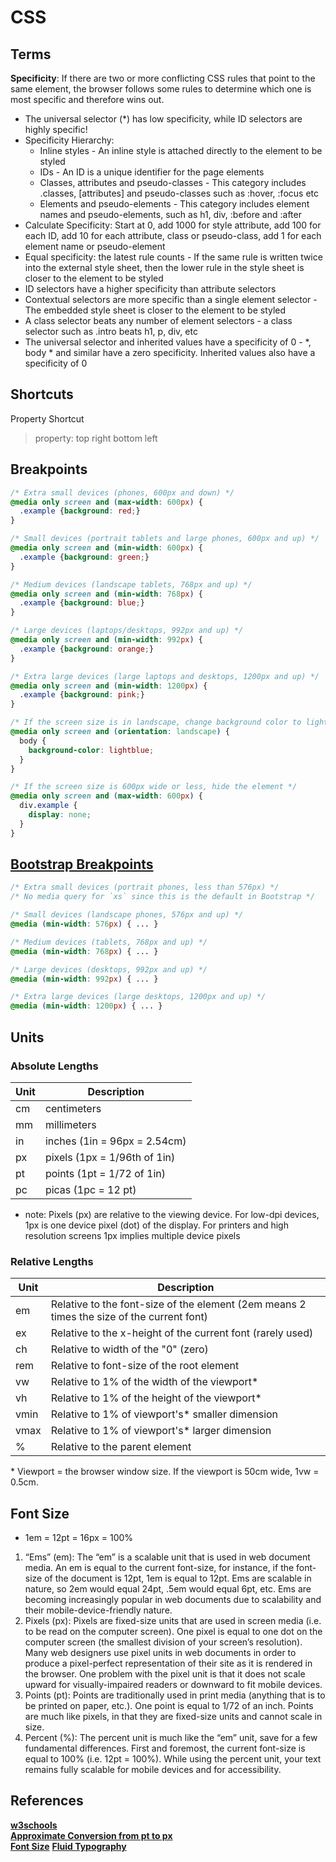 # CSS

## Terms

**Specificity**: If there are two or more conflicting CSS rules that point to the same element, the browser follows some rules to determine which one is most specific and therefore wins out.

* The universal selector (*) has low specificity, while ID selectors are highly specific!
* Specificity Hierarchy:
  * Inline styles - An inline style is attached directly to the element to be styled
  * IDs - An ID is a unique identifier for the page elements
  * Classes, attributes and pseudo-classes - This category includes .classes, [attributes] and pseudo-classes such as :hover, :focus etc
  * Elements and pseudo-elements - This category includes element names and pseudo-elements, such as h1, div, :before and :after
* Calculate Specificity: Start at 0, add 1000 for style attribute, add 100 for each ID, add 10 for each attribute, class or pseudo-class, add 1 for each element name or pseudo-element
* Equal specificity: the latest rule counts - If the same rule is written twice into the external style sheet, then the lower rule in the style sheet is closer to the element to be styled
* ID selectors have a higher specificity than attribute selectors
* Contextual selectors are more specific than a single element selector - The embedded style sheet is closer to the element to be styled
* A class selector beats any number of element selectors - a class selector such as .intro beats h1, p, div, etc
* The universal selector and inherited values have a specificity of 0 - \*, body \* and similar have a zero specificity. Inherited values also have a specificity of 0

## Shortcuts

Property Shortcut
>property: top right bottom left

## Breakpoints

```CSS
/* Extra small devices (phones, 600px and down) */
@media only screen and (max-width: 600px) {
  .example {background: red;}
}

/* Small devices (portrait tablets and large phones, 600px and up) */
@media only screen and (min-width: 600px) {
  .example {background: green;}
}

/* Medium devices (landscape tablets, 768px and up) */
@media only screen and (min-width: 768px) {
  .example {background: blue;}
} 

/* Large devices (laptops/desktops, 992px and up) */
@media only screen and (min-width: 992px) {
  .example {background: orange;}
} 

/* Extra large devices (large laptops and desktops, 1200px and up) */
@media only screen and (min-width: 1200px) {
  .example {background: pink;}
}

/* If the screen size is in landscape, change background color to lightblue */
@media only screen and (orientation: landscape) {
  body {
    background-color: lightblue;
  }
}

/* If the screen size is 600px wide or less, hide the element */
@media only screen and (max-width: 600px) {
  div.example {
    display: none;
  }
}
```

## [Bootstrap Breakpoints](https://getbootstrap.com/docs/4.3/layout/overview/#responsive-breakpoints)

```CSS
/* Extra small devices (portrait phones, less than 576px) */
/* No media query for `xs` since this is the default in Bootstrap */

/* Small devices (landscape phones, 576px and up) */
@media (min-width: 576px) { ... }

/* Medium devices (tablets, 768px and up) */
@media (min-width: 768px) { ... }

/* Large devices (desktops, 992px and up) */
@media (min-width: 992px) { ... }

/* Extra large devices (large desktops, 1200px and up) */
@media (min-width: 1200px) { ... }
```

## Units

### Absolute Lengths

| Unit | Description                  |
| ---- | ---------------------------- |
| cm   | centimeters                  |
| mm   | millimeters                  |
| in   | inches (1in = 96px = 2.54cm) |
| px   | pixels (1px = 1/96th of 1in) |
| pt   | points (1pt = 1/72 of 1in)   |
| pc   | picas (1pc = 12 pt)          |

* note: Pixels (px) are relative to the viewing device. For low-dpi devices, 1px is one device pixel (dot) of the display. For printers and high resolution screens 1px implies multiple device pixels

### Relative Lengths

| Unit | Description                                                                               |
| ---- | ----------------------------------------------------------------------------------------- |
| em   | Relative to the font-size of the element (2em means 2 times the size of the current font) |
| ex   | Relative to the x-height of the current font (rarely used)                                |
| ch   | Relative to width of the "0" (zero)                                                       |
| rem  | Relative to font-size of the root element                                                 |
| vw   | Relative to 1% of the width of the viewport*                                              |
| vh   | Relative to 1% of the height of the viewport*                                             |
| vmin | Relative to 1% of viewport's* smaller dimension                                           |
| vmax | Relative to 1% of viewport's* larger dimension                                            |
| %    | Relative to the parent element                                                            |

\* Viewport = the browser window size. If the viewport is 50cm wide, 1vw = 0.5cm.

## Font Size

* 1em = 12pt = 16px = 100%

1. “Ems” (em): The “em” is a scalable unit that is used in web document media. An em is equal to the current font-size, for instance, if the font-size of the document is 12pt, 1em is equal to 12pt. Ems are scalable in nature, so 2em would equal 24pt, .5em would equal 6pt, etc. Ems are becoming increasingly popular in web documents due to scalability and their mobile-device-friendly nature.
2. Pixels (px): Pixels are fixed-size units that are used in screen media (i.e. to be read on the computer screen). One pixel is equal to one dot on the computer screen (the smallest division of your screen’s resolution). Many web designers use pixel units in web documents in order to produce a pixel-perfect representation of their site as it is rendered in the browser. One problem with the pixel unit is that it does not scale upward for visually-impaired readers or downward to fit mobile devices.
3. Points (pt): Points are traditionally used in print media (anything that is to be printed on paper, etc.). One point is equal to 1/72 of an inch. Points are much like pixels, in that they are fixed-size units and cannot scale in size.
4. Percent (%): The percent unit is much like the “em” unit, save for a few fundamental differences. First and foremost, the current font-size is equal to 100% (i.e. 12pt = 100%). While using the percent unit, your text remains fully scalable for mobile devices and for accessibility.

## References

**[w3schools](https://www.w3schools.com/css/)**  
**[Approximate Conversion from pt to px](https://reeddesign.co.uk/test/points-pixels.html)**  
**[Font Size](https://kyleschaeffer.com/css-font-size-em-vs-px-vs-pt-vs-percent)**
**[Fluid Typography](https://css-tricks.com/snippets/css/fluid-typography/)**
